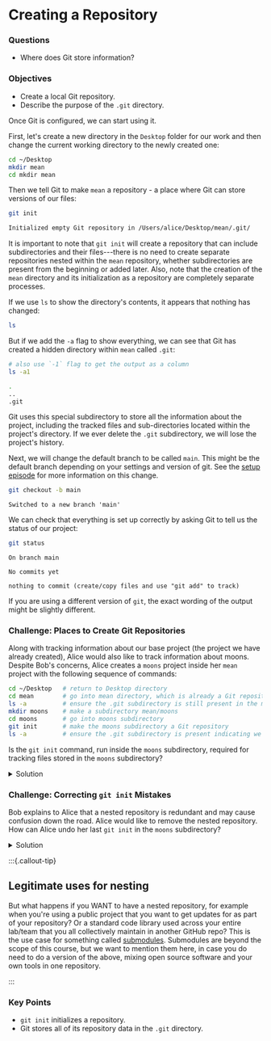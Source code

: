 # Creating a Repository

<div class="questions">

### Questions

- Where does Git store information?

</div>

<div class="objectives">

### Objectives

- Create a local Git repository.
- Describe the purpose of the `.git` directory.

</div>  

Once Git is configured, we can start using it.



First, let's create a new directory in the `Desktop` folder for our work and
then change the current working directory to the newly created one:

```sh
cd ~/Desktop
mkdir mean
cd mkdir mean
```

Then we tell Git to make `mean` a repository - a place where Git can store versions of our files:


```sh
git init
```

```sh
Initialized empty Git repository in /Users/alice/Desktop/mean/.git/
```

It is important to note that `git init` will create a repository that
can include subdirectories and their files---there is no need to create
separate repositories nested within the `mean` repository, whether
subdirectories are present from the beginning or added later. Also, note
that the creation of the `mean` directory and its initialization as a
repository are completely separate processes.

If we use `ls` to show the directory's contents,
it appears that nothing has changed:

```sh
ls
```

But if we add the `-a` flag to show everything, we can see that Git has
created a hidden directory within `mean` called `.git`:

```sh
# also use `-1` flag to get the output as a column
ls -a1
```

```sh
.
..
.git
```

Git uses this special subdirectory to store all the information about the project, 
including the tracked files and sub-directories located within the project's directory.
If we ever delete the `.git` subdirectory, we will lose the project's history.

Next, we will change the default branch to be called `main`.
This might be the default branch depending on your settings and version
of git.
See the [setup episode](../setup.html) for more information on this change.

```sh
git checkout -b main
```

```output
Switched to a new branch 'main'
```


We can check that everything is set up correctly
by asking Git to tell us the status of our project:

```sh
git status
```

```output
On branch main

No commits yet

nothing to commit (create/copy files and use "git add" to track)
```

If you are using a different version of `git`, the exact
wording of the output might be slightly different.


<div class="challenge">

### Challenge: Places to Create Git Repositories

Along with tracking information about our base project (the project we have
already created), 
Alice would also like to track information about moons.
Despite Bob's concerns, Alice creates a `moons` project inside her `mean` 
project with the following sequence of commands:

```sh
cd ~/Desktop   # return to Desktop directory
cd mean        # go into mean directory, which is already a Git repository
ls -a          # ensure the .git subdirectory is still present in the mean directory
mkdir moons    # make a subdirectory mean/moons
cd moons       # go into moons subdirectory
git init       # make the moons subdirectory a Git repository
ls -a          # ensure the .git subdirectory is present indicating we have created a new Git repository
```
Is the `git init` command, run inside the `moons` subdirectory, required for 
tracking files stored in the `moons` subdirectory?

<details>
<summary>Solution</summary>

No. Alice does not need to make the `moons` subdirectory a Git repository 
because the `mean` repository can track any files, sub-directories, and 
subdirectory files under the `mean` directory.  Thus, in order to track 
all information about moons, Alice only needed to add the `moons` subdirectory
to the `mean` directory.
 
Additionally, Git repositories can interfere with each other if they are "nested":
the outer repository will try to version-control
the inner repository. Therefore, it's best to create each new Git
repository in a separate directory. To be sure that there is no conflicting
repository in the directory, check the output of `git status`. If it looks
like the following, you are good to go to create a new repository as shown
above:

```sh
git status
```

```output
fatal: Not a git repository (or any of the parent directories): .git
```

</details>
</div> 



<div class="challenge">

### Challenge: Correcting `git init` Mistakes

Bob explains to Alice that a nested repository is redundant and may cause confusion
down the road. Alice would like to remove the nested repository. How can Alice undo 
her last `git init` in the `moons` subdirectory?

<details>
<summary>Solution</summary>

** USE WITH CAUTION! **

#### Background
Removing files from a Git repository needs to be done with caution. But we have not learned 
yet how to tell Git to track a particular file; we will learn this in the next episode. Files 
that are not tracked by Git can easily be removed like any other "ordinary" files with

```sh
rm filename
```
Similarly a directory can be removed using `rm -r dirname` or `rm -rf dirname`.
If the files or folder being removed in this fashion are tracked by Git, then their removal 
becomes another change that we will need to track, as we will see in the next episode.

#### Solution

Git keeps all of its files in the `.git` directory.
To recover from this little mistake, Alice can just remove the `.git`
folder in the moons subdirectory by running the following command from inside the `mean` directory:

```sh
rm -rf moons/.git
```
But be careful! Running this command in the wrong directory will remove
the entire Git history of a project you might want to keep.
Therefore, always check your current directory using the command `pwd`.

</details>
</div> 

:::{.callout-tip}
## Legitimate uses for nesting

But what happens if you WANT to have a nested repository, for example when you're using a public project that you want to get updates for as part of your repository? Or a standard code library used across your entire lab/team that you all collectively maintain in another GitHub repo? This is the use case for something called [submodules](https://git-scm.com/book/en/v2/Git-Tools-Submodules). Submodules are beyond the scope of this course, but we want to mention them here, in case you do need to do a version of the above, mixing open source software and your own tools in one repository.

:::


<div class="keypoints">

### Key Points

- `git init` initializes a repository.
- Git stores all of its repository data in the `.git` directory.

</div>  